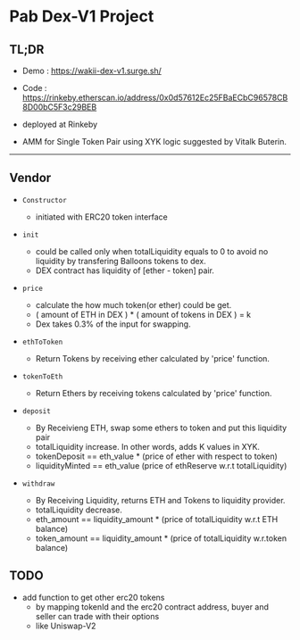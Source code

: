 # Pab Dex-V1 Project

## TL;DR 
- Demo : https://wakii-dex-v1.surge.sh/
- Code : https://rinkeby.etherscan.io/address/0x0d57612Ec25FBaECbC96578CB8D00bC5F3c29BEB
- deployed at Rinkeby

- AMM for Single Token Pair using XYK logic suggested by Vitalk Buterin.

---
## Vendor

- `Constructor` 
    - initiated with ERC20 token interface

- `init` 
    - could be called only when totalLiquidity equals to 0 to avoid no liquidity by transfering Balloons tokens to dex.
    - DEX contract has liquidity of [ether - token] pair.
    

- `price`
    - calculate the how much token(or ether) could be get.
    - ( amount of ETH in DEX ) * ( amount of tokens in DEX ) = k
    - Dex takes 0.3% of the input for swapping.

- `ethToToken`
    - Return Tokens by receiving ether calculated by 'price' function.

- `tokenToEth`
    - Return Ethers by receiving tokens calculated by 'price' function.

- `deposit`
    - By Receivieng ETH, swap some ethers to token and put this liquidity pair
    - totalLiquidity increase. In other words, adds K values in XYK.
    - tokenDeposit == eth_value * (price of ether with respect to token)
    - liquidityMinted == eth_value (price of ethReserve w.r.t totalLiquidity)

- `withdraw`
    - By Receiving Liquidity, returns ETH and Tokens to liquidity provider.
    - totalLiquidity decrease.
    - eth_amount == liquidity_amount * (price of totalLiquidity w.r.t ETH balance)
    - token_amount == liquidity_amount  * (price of totalLiquidity w.r.token balance)

## TODO
- add function to get other erc20 tokens 
    -  by mapping tokenId and the erc20 contract address, buyer and seller can trade with their options
    - like Uniswap-V2
    

